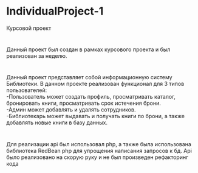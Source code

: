 # IndividualProject-1
Курсовой проект
#
Данный проект был создан в рамках курсового проекта и был реализован за неделю.
#
Данный проект представляет собой информационную систему Библиотеки.
В данном проекте реализован функционал для 3 типов пользователей:  
-Пользователь может создать профиль, просматривать каталог, бронировать книги, просматривать срок истечения брони.  
-Админ может добавлять и удалять сотрудников.  
-Библиотекарь может выдавать и получать книги по брони, а также добавлять новые книги в базу данных.  

# 
Для реализации api был использовал php, а также была использована библиотека RedBean php для упрощения написания запросов к бд.
Api было реализовано на скорую руку и не был произведен рефакторинг кода


